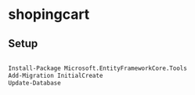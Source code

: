 # shopingcart

## Setup

```bash

Install-Package Microsoft.EntityFrameworkCore.Tools
Add-Migration InitialCreate
Update-Database

```
